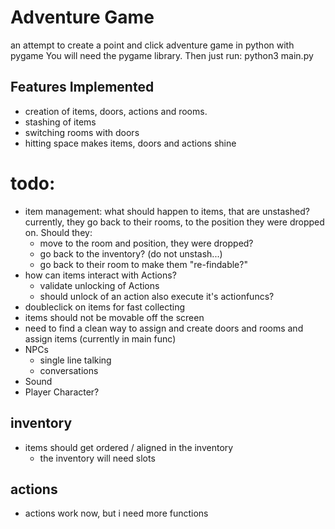 # Adventure Game

an attempt to create a point and click adventure game in python  with pygame
You will need the pygame library. Then just run:
	 python3 main.py

## Features Implemented
- creation of items, doors, actions and rooms.
- stashing of items
- switching rooms with doors
- hitting space makes items, doors and actions shine


# todo: 
- item management: what should happen to items, that are unstashed? currently, they go back to their rooms, to the position they were dropped on. Should they:
	- move to the room and position, they were dropped?
	- go back to the inventory? (do not unstash...)
	- go back to their room to make them "re-findable?"
- how can items interact with Actions?
	- validate unlocking of Actions
	- should unlock of an action also execute it's actionfuncs?
- doubleclick on items for fast collecting
- items should not be movable off the screen
- need to find a clean way to assign and create doors and rooms and assign items (currently in main func)
- NPCs
	- single line talking
	- conversations
- Sound
- Player Character?

## inventory
- items should get ordered / aligned in the inventory
	- the inventory will need slots 


## actions
- actions work now, but i need more functions
	


